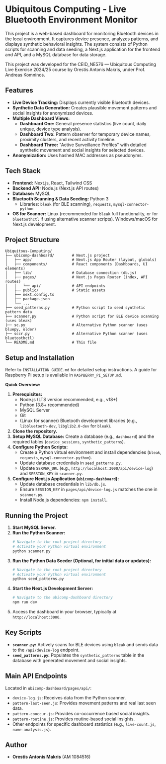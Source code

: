 # Ubiquitous Computing - Live Bluetooth Environment Monitor

This project is a web-based dashboard for monitoring Bluetooth devices in the local environment. It captures device presence, analyzes patterns, and displays synthetic behavioral insights. The system consists of Python scripts for scanning and data seeding, a Next.js application for the frontend and API, and a MySQL database for data storage.

This project was developed for the CEID_NE576 — Ubiquitous Computing Live Exercise 2024/25 course by Orestis Antonis Makris, under Prof. Andreas Komninos.

## Features

*   **Live Device Tracking:** Displays currently visible Bluetooth devices.
*   **Synthetic Data Generation:** Creates plausible movement patterns and social insights for anonymized devices.
*   **Multiple Dashboard Views:**
    *   **Dashboard One:** General presence statistics (live count, daily unique, device type analysis).
    *   **Dashboard Two:** Pattern observer for temporary device names, proximity clusters, and recent activity timeline.
    *   **Dashboard Three:** "Active Surveillance Profiles" with detailed synthetic movement and social insights for selected devices.
*   **Anonymization:** Uses hashed MAC addresses as pseudonyms.

## Tech Stack

*   **Frontend:** Next.js, React, Tailwind CSS
*   **Backend API:** Node.js (Next.js API routes)
*   **Database:** MySQL
*   **Bluetooth Scanning & Data Seeding:** Python 3
    *   Libraries: `bleak` (for BLE scanning), `requests`, `mysql-connector-python`
*   **OS for Scanner:** Linux (recommended for `bleak` full functionality, or for `bluetoothctl` if using alternative scanner scripts). Windows/macOS for Next.js development.

## Project Structure

```
Ubiquitous-Computing/
├── ubicomp-dashboard/        # Next.js project
│   ├── app/                  # Next.js App Router (layout, globals)
│   ├── components/           # React components (Dashboards, UI elements)
│   ├── lib/                  # Database connection (db.js)
│   ├── pages/                # Next.js Pages Router (index, API routes)
│   │   └── api/              # API endpoints
│   ├── public/               # Static assets
│   ├── next.config.ts
│   ├── package.json
│   └── ...
├── seed_patterns.py          # Python script to seed synthetic pattern data
├── scanner.py                # Python script for BLE device scanning (uses bleak)
├── sc.py                     # Alternative Python scanner (uses bluepy, older)
├── sccr.py                   # Alternative Python scanner (uses bluetoothctl)
└── README.md                 # This file
```

## Setup and Installation

Refer to `INSTALLATION_GUIDE.md` for detailed setup instructions. A guide for Raspberry Pi setup is available in `RASPBERRY_PI_SETUP.md`.

**Quick Overview:**

1.  **Prerequisites:**
    *   Node.js (LTS version recommended, e.g., v18+)
    *   Python (3.8+ recommended)
    *   MySQL Server
    *   Git
    *   (Linux for scanner) Bluetooth development libraries (e.g., `libbluetooth-dev`, `libglib2.0-dev` for `bleak`).
2.  **Clone the repository.**
3.  **Setup MySQL Database:** Create a database (e.g., `dashboard`) and the required tables (`device_sessions`, `synthetic_patterns`).
4.  **Configure Python Scripts:**
    *   Create a Python virtual environment and install dependencies (`bleak`, `requests`, `mysql-connector-python`).
    *   Update database credentials in `seed_patterns.py`.
    *   Update `SERVER_URL` (e.g., `http://localhost:3000/api/device-log`) and `SESSION_KEY` in `scanner.py`.
5.  **Configure Next.js Application (`ubicomp-dashboard`):**
    *   Update database credentials in `lib/db.js`.
    *   Ensure `SESSION_KEY` in `pages/api/device-log.js` matches the one in `scanner.py`.
    *   Install Node.js dependencies: `npm install`.

## Running the Project

1.  **Start MySQL Server.**
2.  **Run the Python Scanner:**
    ```bash
    # Navigate to the root project directory
    # Activate your Python virtual environment
    python scanner.py
    ```
3.  **Run the Python Data Seeder (Optional, for initial data or updates):**
    ```bash
    # Navigate to the root project directory
    # Activate your Python virtual environment
    python seed_patterns.py
    ```
4.  **Start the Next.js Development Server:**
    ```bash
    # Navigate to the ubicomp-dashboard directory
    npm run dev
    ```
5.  Access the dashboard in your browser, typically at `http://localhost:3000`.

## Key Scripts

*   **`scanner.py`:** Actively scans for BLE devices using `bleak` and sends data to the `/api/device-log` endpoint.
*   **`seed_patterns.py`:** Populates the `synthetic_patterns` table in the database with generated movement and social insights.

## Main API Endpoints

Located in `ubicomp-dashboard/pages/api/`:

*   `device-log.js`: Receives data from the Python scanner.
*   `pattern-last-seen.js`: Provides movement patterns and real last seen data.
*   `pattern-cooccur.js`: Provides co-occurrence based social insights.
*   `pattern-routine.js`: Provides routine-based social insights.
*   Other endpoints for specific dashboard statistics (e.g., `live-count.js`, `name-analysis.js`).

## Author

*   **Orestis Antonis Makris** (AM 1084516)
```